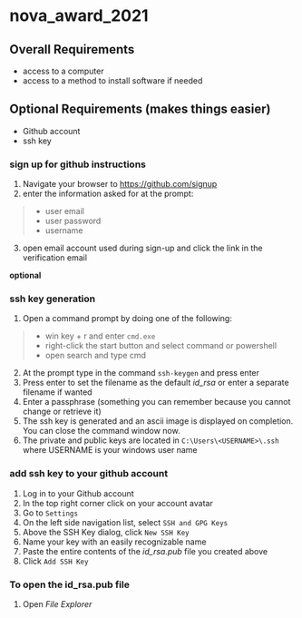 # nova_award_2021

## Overall Requirements
- access to a computer
- access to a method to install software if needed

## Optional Requirements (makes things easier)
- Github account
- ssh key

### sign up for github instructions
1. Navigate your browser to https://github.com/signup
2. enter the information asked for at the prompt:
> -  user email
> -  user password
> -  username
3. open email account used during sign-up and click the link in the verification email

**optional**
### ssh key generation
1. Open a command prompt by doing one of the following:
>  - win key + r and enter `cmd.exe`
>  - right-click the start button and select command or powershell
>  - open search and type cmd
2. At the prompt type in the command `ssh-keygen` and press enter
3. Press enter to set the filename as the default *id_rsa* or enter a separate filename if wanted
4. Enter a passphrase (something you can remember because you cannot change or retrieve it)
5. The ssh key is generated and an ascii image is displayed on completion. You can close the command window now.
6. The private and public keys are located in `C:\Users\<USERNAME>\.ssh` where USERNAME is your windows user name

### add ssh key to your github account
1. Log in to your Github account
2. In the top right corner click on your account avatar
3. Go to `Settings`
4. On the left side navigation list, select `SSH and GPG Keys`
5. Above the SSH Key dialog, click `New SSH Key`
7. Name your key with an easily recognizable name
8. Paste the entire contents of the *id_rsa.pub* file you created above
9. Click `Add SSH Key`

### To open the id_rsa.pub file
1. Open _File Explorer_
